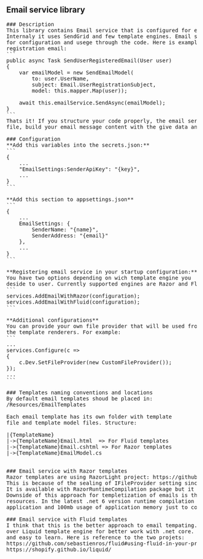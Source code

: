 ﻿## Email service library
<pre>
### Description
This library contains Email service that is configured for easy email messages sending.
Internaly it uses SendGrid and few template engines. Email services is made realy easy
for configuration and usege through the code. Here is example of method sending user 
registration email: 
```
public async Task SendUserRegisteredEmail(User user)
{
    var emailModel = new SendEmailModel<UserRegistrationEmailModel>(
        to: user.UserName,
        subject: Email.UserRegistrationSubject,
        model: this.mapper.Map<UserRegistrationEmailModel>(user));

    await this.emailService.SendAsync(emailModel);
}
```
Thats it! If you structure your code properly, the email service will find your template 
file, build your email message content with the give data and send it to the given use. 

### Configuration
**Add this variables into the secrets.json:**
```
{
	...
	"EmailSettings:SenderApiKey": "{key}",
	...
}
```

**Add this section to appsettings.json**
```
{
	...
	EmailSettings: {
		SenderName: "{name}",
		SenderAddress: "{email}"
	},
	...
}
```

**Registering email service in your startup configuration:**
You have two options depending on wich template engine you 
deside to user. Currently supported engines are Razor and Fluid.
```
services.AddEmailWithRazor(configuration);  
services.AddEmailWithFluid(configuration);
```

**Additional configurations**
You can provide your own file provider that will be used from
the template renderers. For example:
```
...
services.Configure<EmailSettings>(c =>
{
    c.Dev.SetFileProvider(new CustomFileProvider());
});
...
```

### Templates naming conventions and locations
By default email templates shoud be placed in:
/Resources/EmailTemplates

Each email template has its own folder with template
file and template model files. Structure:

|{TemplateName}
|->{TemplateName}Email.html  => For Fluid templates
|->{TemplateName}Email.cshtml => For Razor templates
|->{TemplateName}EmailModel.cs


### Email service with Razor templates
Razor templates are using RazorLight project: https://github.com/toddams/RazorLight
This is because of the sealing of IFileProvider setting since .net 3.
It is available with RazorRuntimeCompilation package but it adds a lot of weight to the project.
Downside of this approach for templetization of emails is that Razor library takes a lot of 
resources. In the latest .net 6 version runtime compilation addsadditional 20mb to the 
application and 100mb usage of application memory just to compile small cshtml file. 

### Email service with Fluid templates
I think that this is the better approach to email tempating. Fluid is wrapper library
over Liquid template engine for better work with .net core. It is very light and fas 
and easy to learn. Here is reference to the two projets:
https://github.com/sebastienros/fluid#using-fluid-in-your-project
https://shopify.github.io/liquid/
</pre>